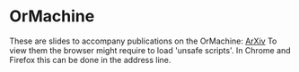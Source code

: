 # OrMachine
These are slides to accompany publications on the OrMachine: [ArXiv](https://arxiv.org/abs/1702.06166)
To view them the browser might require to load 'unsafe scripts'. In Chrome and Firefox this can be done in the address line.
